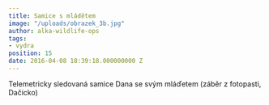 ```yaml
---
title: Samice s mládětem
image: "/uploads/obrazek_3b.jpg"
author: alka-wildlife-ops
tags:
- vydra
position: 15
date: 2016-04-08 18:39:18.000000000 Z
---
```

Telemetricky sledovaná samice Dana se svým mláďetem (záběr z fotopasti,
Dačicko)
